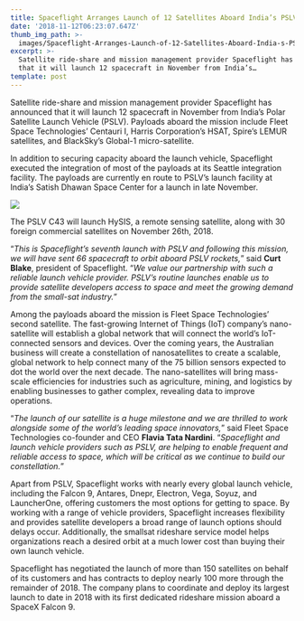 ```yaml
---
title: Spaceflight Arranges Launch of 12 Satellites Aboard India’s PSLV C43
date: '2018-11-12T06:23:07.647Z'
thumb_img_path: >-
  images/Spaceflight-Arranges-Launch-of-12-Satellites-Aboard-India-s-PSLV-C43/1*97zqhXvuylaqzKRMEKwuvw.jpeg
excerpt: >-
  Satellite ride-share and mission management provider Spaceflight has announced
  that it will launch 12 spacecraft in November from India’s…
template: post
---
```

Satellite ride-share and mission management provider Spaceflight has announced that it will launch 12 spacecraft in November from India’s Polar Satellite Launch Vehicle (PSLV). Payloads aboard the mission include Fleet Space Technologies’ Centauri I, Harris Corporation’s HSAT, Spire’s LEMUR satellites, and BlackSky’s Global-1 micro-satellite.

In addition to securing capacity aboard the launch vehicle, Spaceflight executed the integration of most of the payloads at its Seattle integration facility. The payloads are currently en route to PSLV’s launch facility at India’s Satish Dhawan Space Center for a launch in late November.

![](/images/Spaceflight-Arranges-Launch-of-12-Satellites-Aboard-India-s-PSLV-C43/1*97zqhXvuylaqzKRMEKwuvw.jpeg)

The PSLV C43 will launch HySIS, a remote sensing satellite, along with 30 foreign commercial satellites on November 26th, 2018.

“*This is Spaceflight’s seventh launch with PSLV and following this mission, we will have sent 66 spacecraft to orbit aboard PSLV rockets,*” said **Curt Blake**, president of Spaceflight. “*We value our partnership with such a reliable launch vehicle provider. PSLV’s routine launches enable us to provide satellite developers access to space and meet the growing demand from the small-sat industry.*”

Among the payloads aboard the mission is Fleet Space Technologies’ second satellite. The fast-growing Internet of Things (IoT) company’s nano-satellite will establish a global network that will connect the world’s IoT-connected sensors and devices. Over the coming years, the Australian business will create a constellation of nanosatellites to create a scalable, global network to help connect many of the 75 billion sensors expected to dot the world over the next decade. The nano-satellites will bring mass-scale efficiencies for industries such as agriculture, mining, and logistics by enabling businesses to gather complex, revealing data to improve operations.

“*The launch of our satellite is a huge milestone and we are thrilled to work alongside some of the world’s leading space innovators,*” said Fleet Space Technologies co-founder and CEO **Flavia Tata Nardini**. “*Spaceflight and launch vehicle providers such as PSLV, are helping to enable frequent and reliable access to space, which will be critical as we continue to build our constellation.*”

Apart from PSLV, Spaceflight works with nearly every global launch vehicle, including the Falcon 9, Antares, Dnepr, Electron, Vega, Soyuz, and LauncherOne, offering customers the most options for getting to space. By working with a range of vehicle providers, Spaceflight increases flexibility and provides satellite developers a broad range of launch options should delays occur. Additionally, the smallsat rideshare service model helps organizations reach a desired orbit at a much lower cost than buying their own launch vehicle.

Spaceflight has negotiated the launch of more than 150 satellites on behalf of its customers and has contracts to deploy nearly 100 more through the remainder of 2018. The company plans to coordinate and deploy its largest launch to date in 2018 with its first dedicated rideshare mission aboard a SpaceX Falcon 9.
